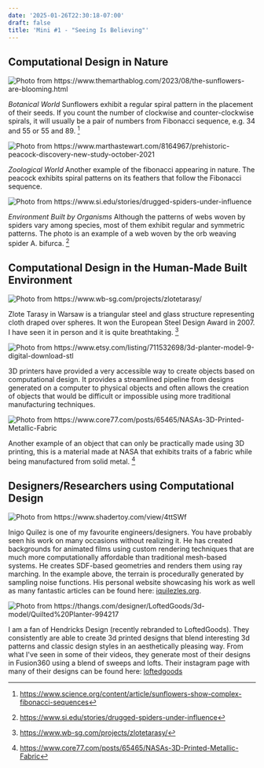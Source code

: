 ```yaml
---
date: '2025-01-26T22:30:18-07:00'
draft: false
title: 'Mini #1 - "Seeing Is Believing"'
---
```


## Computational Design in Nature

![](sunflower.jpg "Photo from https://www.themarthablog.com/2023/08/the-sunflowers-are-blooming.html")

_Botanical World_ Sunflowers exhibit a regular spiral pattern in the placement of their seeds. If you count the number of clockwise and counter-clockwise spirals, it will usually be a pair of numbers from Fibonacci sequence, e.g. 34 and 55 or 55 and 89. [^sunflower]

[^sunflower]: https://www.science.org/content/article/sunflowers-show-complex-fibonacci-sequences


![](peacock.jpg "Photo from https://www.marthastewart.com/8164967/prehistoric-peacock-discovery-new-study-october-2021")

_Zoological World_ Another example of the fibonacci appearing in nature. The peacock exhibits spiral patterns on its feathers that follow the Fibonacci sequence.


![](web.jpg "Photo from https://www.si.edu/stories/drugged-spiders-under-influence")

_Environment Built by Organisms_ Although the patterns of webs woven by spiders vary among species, most of them exhibit regular and symmetric patterns. The photo is an example of a web woven by the orb weaving spider A. bifurca. [^spider]

[^spider]: https://www.si.edu/stories/drugged-spiders-under-influence


## Computational Design in the Human-Made Built Environment

![](zloty.jpg "Photo from https://www.wb-sg.com/projects/zlotetarasy/")

Zlote Tarasy in Warsaw is a triangular steel and glass structure representing cloth draped over spheres. It won the European Steel Design Award in 2007. I have seen it in person and it is quite breathtaking. [^zloty]

[^zloty]: https://www.wb-sg.com/projects/zlotetarasy/

![](pot.jpg "Photo from https://www.etsy.com/listing/711532698/3d-planter-model-9-digital-download-stl")

3D printers have provided a very accessible way to create objects based on computational design. It provides a streamlined pipeline from designs generated on a computer to physical objects and often allows the creation of objects that would be difficult or impossible using more traditional manufacturing techniques.

![](fabric.jpg "Photo from https://www.core77.com/posts/65465/NASAs-3D-Printed-Metallic-Fabric")

Another example of an object that can only be practically made using 3D printing, this is a material made at NASA that exhibits traits of a fabric while being manufactured from solid metal. [^fabric]

[^fabric]: https://www.core77.com/posts/65465/NASAs-3D-Printed-Metallic-Fabric

## Designers/Researchers using Computational Design

![](iq.png "Photo from https://www.shadertoy.com/view/4ttSWf")

Inigo Quilez is one of my favourite engineers/designers. You have probably seen his work on many occasions without realizing it. He has created backgrounds for animated films using custom rendering techniques that are much more computationally affordable than traditional mesh-based systems. He creates SDF-based geometries and renders them using ray marching. In the example above, the terrain is procedurally generated by sampling noise functions. His personal website showcasing his work as well as many fantastic articles can be found here: [iquilezles.org](https://iquilezles.org).

![](hendr.jpg "Photo from https://thangs.com/designer/LoftedGoods/3d-model/Quilted%20Planter-994217")

I am a fan of Hendricks Design (recently rebranded to LoftedGoods). They consistently are able to create 3d printed designs that blend interesting 3d patterns and classic design styles in an aesthetically pleasing way. From what I've seen in some of their videos, they generate most of their designs in Fusion360 using a blend of sweeps and lofts. Their instagram page with many of their designs can be found here: [loftedgoods](https://www.instagram.com/loftedgoods)
